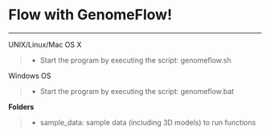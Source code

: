 Flow with GenomeFlow!
===================


----------

UNIX/Linux/Mac OS X
> - Start the program by executing the script: genomeflow.sh

Windows OS
> - Start the program by executing the script: genomeflow.bat

**Folders**
> - sample_data: sample data (including 3D models) to run functions

